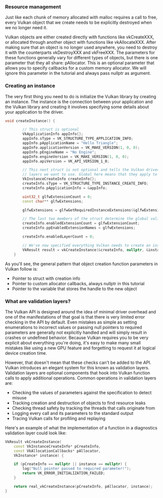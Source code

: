 
### Resource management

Just like each chunk of memory allocated with malloc requires a call to free, every Vulkan object that we create needs to be explicitly destroyed when we no longer need it.

Vulkan objects are either created directly with functions like vkCreateXXX, or allocated through another object with functions like vkAllocateXXX. After making sure that an object is no longer used anywhere, you need to destroy it with the counterparts vkDestroyXXX and vkFreeXXX. The parameters for these functions generally vary for different types of objects, but there is one parameter that they all share: pAllocator. This is an optional parameter that allows you to specify callbacks for a custom memory allocator. We will ignore this parameter in the tutorial and always pass nullptr as argument.

### Creating an instance

The very first thing you need to do is initialize the Vulkan library by creating an instance. The instance is the connection between your application and the Vulkan library and creating it involves specifying some details about your application to the driver.

```cpp
void createInstance() {

        // This struct is optional
        VkApplicationInfo appInfo{};
        appInfo.sType = VK_STRUCTURE_TYPE_APPLICATION_INFO;
        appInfo.pApplicationName = "Hello Triangle";
        appInfo.applicationVersion = VK_MAKE_VERSION(1, 0, 0);
        appInfo.pEngineName = "No Engine";
        appInfo.engineVersion = VK_MAKE_VERSION(1, 0, 0);
        appInfo.apiVersion = VK_API_VERSION_1_0;

        // This next struct is not optional and tells the Vulkan driver which global extensions and validation
        // layers we want to use. Global here means that they apply to the entire program and not a specific device,
        VkInstanceCreateInfo createInfo{};
        createInfo.sType = VK_STRUCTURE_TYPE_INSTANCE_CREATE_INFO;
        createInfo.pApplicationInfo = &appInfo;

        uint32_t glfwExtensionCount = 0;
        const char** glfwExtensions;

        glfwExtensions = glfwGetRequiredInstanceExtensions(&glfwExtensionCount);

        // The last two members of the struct determine the global validation layers to enable
        createInfo.enabledExtensionCount = glfwExtensionCount;
        createInfo.ppEnabledExtensionNames = glfwExtensions;

        createInfo.enabledLayerCount = 0;

        // We've now specified everything Vulkan needs to create an instance and we can finally issue the vkCreateInstance call:
        VkResult result = vkCreateInstance(&createInfo, nullptr, &instance);
    }
```
As you'll see, the general pattern that object creation function parameters in Vulkan follow is:

- Pointer to struct with creation info
- Pointer to custom allocator callbacks, always nullptr in this tutorial
- Pointer to the variable that stores the handle to the new object

### What are validation layers?

The Vulkan API is designed around the idea of minimal driver overhead and one of the manifestations of that goal is that there is very limited error checking in the API by default. Even mistakes as simple as setting enumerations to incorrect values or passing null pointers to required parameters are generally not explicitly handled and will simply result in crashes or undefined behavior. Because Vulkan requires you to be very explicit about everything you're doing, it's easy to make many small mistakes like using a new GPU feature and forgetting to request it at logical device creation time.

However, that doesn't mean that these checks can't be added to the API. Vulkan introduces an elegant system for this known as validation layers. Validation layers are optional components that hook into Vulkan function calls to apply additional operations. Common operations in validation layers are:

- Checking the values of parameters against the specification to detect misuse
- Tracking creation and destruction of objects to find resource leaks
- Checking thread safety by tracking the threads that calls originate from
- Logging every call and its parameters to the standard output
- Tracing Vulkan calls for profiling and replaying

Here's an example of what the implementation of a function in a diagnostics validation layer could look like:

```cpp
VkResult vkCreateInstance(
    const VkInstanceCreateInfo* pCreateInfo,
    const VkAllocationCallbacks* pAllocator,
    VkInstance* instance) {

    if (pCreateInfo == nullptr || instance == nullptr) {
        log("Null pointer passed to required parameter!");
        return VK_ERROR_INITIALIZATION_FAILED;
    }

    return real_vkCreateInstance(pCreateInfo, pAllocator, instance);
}
```

